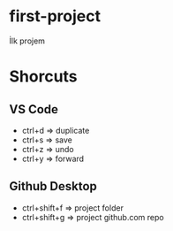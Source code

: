 # first-project
 İlk projem


# Shorcuts

## VS Code
- ctrl+d => duplicate
- ctrl+s => save
- ctrl+z => undo
- ctrl+y => forward

## Github Desktop
- ctrl+shift+f => project folder
- ctrl+shift+g => project github.com repo